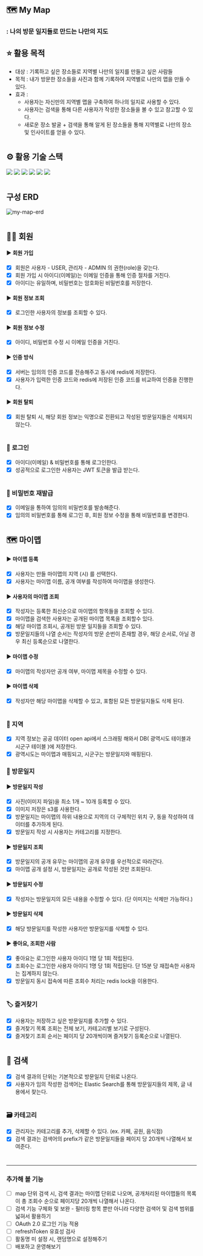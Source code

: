 ## 🗺️ My Map
### : 나의 방문 일지들로 만드는 나만의 지도

## ⭐ 활용 목적 
* 대상 : 기록하고 싶은 장소들로 지역별 나만의 일지를 만들고 싶은 사람들
* 목적 : 내가 방문한 장소들을 사진과 함께 기록하여 지역별로 나만의 맵을 만들 수 있다.
* 효과 :
  * 사용자는 자신만의 지역별 맵을 구축하여 하나의 일지로 사용할 수 있다.
  * 사용자는 검색을 통해 다른 사용자가 작성한 장소들을 볼 수 있고 참고할 수 있다.
  * 새로운 장소 발굴 + 검색을 통해 알게 된 장소들을 통해 지역별로 나만의 장소 및 인사이트를 얻을 수 있다.
# 
## ⚙️ 활용 기술 스택
<img src="https://img.shields.io/badge/springboot-6DB33F?style=for-the-badge&logo=springboot&logoColor=white"> <img src="https://img.shields.io/badge/java-007396?style=for-the-badge&logo=java&logoColor=white"> <img src="https://img.shields.io/badge/mysql-4479A1?style=for-the-badge&logo=mysql&logoColor=white"> <img src="https://img.shields.io/badge/springsecurity-6DB33F?style=for-the-badge&logo=springsecurity&logoColor=white"> <img src="https://img.shields.io/badge/redis-DC382D?style=for-the-badge&logo=redis&logoColor=white"> <img src="https://img.shields.io/badge/amazons3-569A31?style=for-the-badge&logo=amazons3&logoColor=white"> 
#
## 구성 ERD
![my-map-erd](https://github.com/seowonn/my-map/assets/144876148/70da2c49-c133-4d54-9b54-26d2ea01d0f5)



#
## 🙎‍♀ 회원
#### ▶️ 회원 가입
  - [x] 회원은 사용자 - USER, 관리자 - ADMIN 의 권한(role)을 갖는다.
  - [x] 회원 가입 시 아이디(이메일)는 이메일 인증을 통해 인증 절차를 거친다.
  - [x] 아이디는 유일하며, 비밀번호는 암호화된 비밀번호를 저장한다.
    
#### ▶️ 회원 정보 조회
  - [x] 로그인한 사용자의 정보를 조회할 수 있다. 

#### ▶️ 회원 정보 수정
  - [x] 아이디, 비밀번호 수정 시 이메일 인증을 거친다.
  
  #### ▶️ 인증 방식 
   - [x] 서버는 임의의 인증 코드를 전송해주고 동시에 redis에 저장한다.
   - [x] 사용자가 입력한 인증 코드와 redis에 저장된 인증 코드를 비교하여 인증을 진행한다.

#### ▶️ 회원 탈퇴
  - [x] 회원 탈퇴 시, 해당 회원 정보는 익명으로 전환되고 작성된 방문일지들은 삭제되지 않는다.
#
### 🔐 로그인
- [x] 아이디(이메일) & 비밀번호를 통해 로그인한다.
- [x] 성공적으로 로그인한 사용자는 JWT 토큰을 발급 받는다.
#
### 🔑 비밀번호 재발급
- [x] 이메일을 통하여 임의의 비밀번호를 발송해준다.
- [x] 임의의 비밀번호를 통해 로그인 후, 회원 정보 수정을 통해 비밀번호를 변경한다.
#
## 🗺️ 마이맵
#### ▶️  마이맵 등록
  - [x] 사용자는 만들 마이맵의 지역 (시) 를 선택한다. 
  - [x] 사용자는 마이맵 이름, 공개 여부를 작성하여 마이맵을 생성한다.
        
#### ▶️ 사용자의 마이맵 조회
  - [x] 작성자는 등록한 최신순으로 마이맵의 항목들을 조회할 수 있다.
  - [x] 마이맵을 검색한 사용자는 공개된 마이맵 목록을 조회할수 있다.
   - [x] 해당 마이맵 조회시, 공개된 방문 일지들을 조회할 수 있다.
   - [x] 방문일지들의 나열 순서는 작성자의 방문 순번이 존재할 경우, 해당 순서로, 아닐 경우 최신 등록순으로 나열한다.
         
#### ▶️ 마이맵 수정
  - [x] 마이맵의 작성자만 공개 여부, 마이맵 제목을 수정할 수 있다.
        
#### ▶️ 마이맵 삭제
  - [x] 작성자만 해당 마이맵을 삭제할 수 있고, 포함된 모든 방문일지들도 삭제 된다.  
#
### 🏡 지역 
- [x] 지역 정보는 공공 데이터 open api에서 스크래핑 해와서 DB( 광역시도 테이블과 시군구 테이블 )에 저장한다.
- [x] 광역시도는 마이맵과 매핑되고, 시군구는 방문일지와 매핑된다. 
### 📗 방문일지
#### ▶️ 방문일지 작성
  - [x] 사진(이미지 파일)을  최소 1개 ~ 10개 등록할 수 있다.
   - [x] 이미지 저장은 s3를 사용한다. 
  - [x] 방문일지는 마이맵의 하위 내용으로 지역의 더 구체적인 위치 구, 동을 작성하여 데이터를 추가하게 된다.
  - [x] 방문일지 작성 시 사용자는 카테고리를 지정한다.

#### ▶️ 방문일지 조회
  - [x] 방문일지의 공개 유무는 마이맵의 공개 유무를 우선적으로 따라간다.
   - [x] 마이맵 공개 설정 시, 방문일지는 공개로 작성된 것만 조회된다.
     
#### ▶️ 방문일지 수정
 - [x] 작성자는 방문일지의 모든 내용을 수정할 수 있다. (단 이미지는 삭제만 가능하다.)

#### ▶️ 방문일지 삭제
 - [x] 해당 방문일지를 작성한 사용자만 방문일지를 삭제할 수 있다.    
        
#### ▶️ 좋아요, 조회한 사람
  - [x] 좋아요는 로그인한 사용자 아이디 1명 당 1회 적립된다.
  - [x] 조회수는 로그인한 사용자 아이디 1명 당 1회 적립된다. 단 15분 당 재접속한 사용자는 집계하지 않는다.
   - [x] 방문일지 동시 접속에 따른 조회수 처리는 redis lock을 이용한다.  
#
### 🏷️ 즐겨찾기
  - [x] 사용자는 저장하고 싶은 방문일지를 추가할 수 있다.
  - [x] 즐겨찾기 목록 조회는 전체 보기, 카테고리별 보기로 구성된다.
  - [x] 즐겨찾기 조회 순서는 페이지 당 20개씩이며 즐겨찾기 등록순으로 나열된다.
#
## 🔎 검색
- [x] 검색 결과의 단위는 기본적으로 방문일지 단위로 나온다.
- [x] 사용자가 임의 작성한 검색어는 Elastic Search를 통해 방문일지들의 제목, 글 내용에서 찾는다.
#
### 🗃️ 카테고리
- [x] 관리자는 카테고리를 추가, 삭제할 수 있다. (ex. 카페, 공원, 음식점)
- [x] 검색 결과는 검색어의 prefix가 같은 방문일지들을 페이지 당 20개씩 나열해서 보여준다.
#
---
### 추가해 볼 기능
- [ ] map 단위 검색 시, 검색 결과는 마이맵 단위로 나오며, 공개처리된 마이맵들의 목록이 총 조회수 순으로 페이지당 20개씩 나열해서 나온다.
- [ ] 검색 기능 구체화 및 보완 - 필터링 항목 뿐만 아니라 다양한 검색어 및 검색 범위를 넓혀서 활용하기
- [ ] OAuth 2.0 로그인 기능 적용
- [ ] refreshToken 유효성 검사 
- [ ] 활동명 미 설정 시, 랜덤명으로 설정해주기
- [ ] 배포하고 운영해보기

